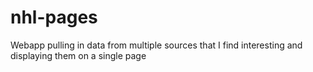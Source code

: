 # nhl-pages
Webapp pulling in data from multiple sources that I find interesting and displaying them on a single page
